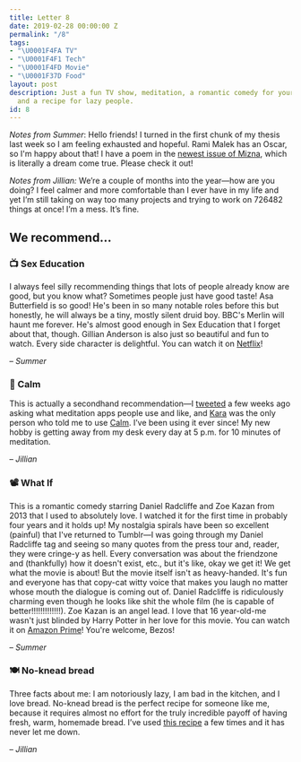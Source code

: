 ```yaml
---
title: Letter 8
date: 2019-02-28 00:00:00 Z
permalink: "/8"
tags:
- "\U0001F4FA TV"
- "\U0001F4F1 Tech"
- "\U0001F4FD️ Movie"
- "\U0001F37D️ Food"
layout: post
description: Just a fun TV show, meditation, a romantic comedy for your teenage self,
  and a recipe for lazy people.
id: 8
---
```


_Notes from Summer_: Hello friends! I turned in the first chunk of my thesis last week so I am feeling exhausted and hopeful. Rami Malek has an Oscar, so I'm happy about that! I have a poem in the [newest issue of Mizna](https://squareup.com/store/mizna/item/mizna-the-palestine-issue), which is literally a dream come true. Please check it out!

*Notes from Jillian:* We’re a couple of months into the year—how are you doing? I feel calmer and more comfortable than I ever have in my life and yet I’m still taking on way too many projects and trying to work on 726482 things at once! I’m a mess. It’s fine.

## We recommend…

### 📺 Sex Education

I always feel silly recommending things that lots of people already know are good, but you know what? Sometimes people just have good taste! Asa Butterfield is so good! He's been in so many notable roles before this but honestly, he will always be a tiny, mostly silent druid boy. BBC's Merlin will haunt me forever. He's almost good enough in Sex Education that I forget about that, though. Gillian Anderson is also just so beautiful and fun to watch. Every side character is delightful. You can watch it on [Netflix](https://www.netflix.com/title/80197526)!

– _Summer_

### 📱 Calm
This is actually a secondhand recommendation—I [tweeted](https://twitter.com/jilliangmeehan/status/1091705300367880192) a few weeks ago asking what meditation apps people use and like, and [Kara](https://twitter.com/karahaupt?ref_src=twsrc%5Egoogle%7Ctwcamp%5Eserp%7Ctwgr%5Eauthor) was the only person who told me to use [Calm](https://itunes.apple.com/us/app/calm.com/id571800810). I’ve been using it ever since! My new hobby is getting away from my desk every day at 5 p.m. for 10 minutes of meditation.

– _Jillian_

### 📽️ What If

This is a romantic comedy starring Daniel Radcliffe and Zoe Kazan from 2013 that I used to absolutely love. I watched it for the first time in probably four years and it holds up! My nostalgia spirals have been so excellent (painful) that I've returned to Tumblr—I was going through my Daniel Radcliffe tag and seeing so many quotes from the press tour and, reader, they were cringe-y as hell. Every conversation was about the friendzone and (thankfully) how it doesn't exist, etc., but it's like, okay we get it! We get what the movie is about! But the movie itself isn't as heavy-handed. It's fun and everyone has that copy-cat witty voice that makes you laugh no matter whose mouth the dialogue is coming out of. Daniel Radcliffe is ridiculously charming even though he looks like shit the whole film (he is capable of better!!!!!!!!!!!!!). Zoe Kazan is an angel lead. I love that 16 year-old-me wasn't just blinded by Harry Potter in her love for this movie. You can watch it on [Amazon Prime](https://www.amazon.com/What-If-Daniel-Radcliffe/dp/B00PSO1NFE)! You're welcome, Bezos!

– _Summer_

### 🍽️ No-knead bread
Three facts about me: I am notoriously lazy, I am bad in the kitchen, and I love bread. No-knead bread is the perfect recipe for someone like me, because it requires almost no effort for the truly incredible payoff of having fresh, warm, homemade bread. I’ve used [this recipe](https://www.thekitchn.com/how-to-make-noknead-bread-home-109343) a few times and it has never let me down.

– _Jillian_
